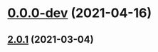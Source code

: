 # [0.0.0-dev](https://github.com/AlexRogalskiy/screenshots/compare/v2.0.1...v0.0.0-dev) (2021-04-16)



## [2.0.1](https://github.com/AlexRogalskiy/screenshots/compare/2.0.1...v2.0.1) (2021-03-04)



